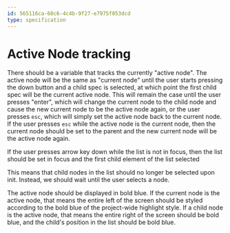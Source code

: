 ```yaml
---
id: 565116ca-60c6-4c4b-9f27-e7975f053dcd
type: specification
---
```


# Active Node tracking

There should be a variable that tracks the currently "active node". The active node will be the same as "current node" until the user starts pressing the down button and a child spec is selected, at which point the first child spec will be the current active node. This will remain the case until the user presses "enter", which will change the current node to the child node and cause the new current node to be the active node again, or the user presses `esc`, which will simply set the active node back to the current node. If the user presses `esc` while the active node is the current node, then the current node should be set to the parent and the new current node will be the active node again. 

If the user presses arrow key down while the list is not in focus, then the list should be set in focus and the first child element of the list selected 

This means that child nodes in the list should no longer be selected upon init. Instead, we should wait until the user selects a node. 

The active node should be displayed in bold blue. If the current node is the active node, that means the entire left of the screen should be styled according to the bold blue of the project-wide highlight style. If a child node is the active node, that means the entire right of the screen should be bold blue, and the child's position in the list should be bold blue.
